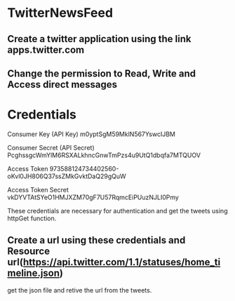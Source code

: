 # TwitterNewsFeed

## Create a twitter application using the link apps.twitter.com
## Change the permission to Read, Write and Access direct messages
# Credentials
 Consumer Key (API Key)	m0yptSgM59MklN567YswcIJBM
 
 Consumer Secret (API Secret)	PcghssgcWmYlM6RSXALkhncGnwTmPzs4u9UtQ1dbqfa7MTQUOV
 
 Access Token	973588124734402560-oKvl0JH806Q37ssZMkGvktDaQ29gQuW
 
 Access Token Secret	vkDYVTAtSYeO1HMJXZM70gF7U57RqmcEiPUuzNJLI0Pmy

 These credentials are necessary for authentication and get the tweets using httpGet function.
## Create a url using these credentials and Resource url(https://api.twitter.com/1.1/statuses/home_timeline.json)
   get the json file and retive the url from the tweets.
   

